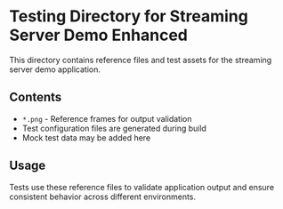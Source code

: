 # Testing Directory for Streaming Server Demo Enhanced

This directory contains reference files and test assets for the streaming server demo application.

## Contents

- `*.png` - Reference frames for output validation
- Test configuration files are generated during build
- Mock test data may be added here

## Usage

Tests use these reference files to validate application output and ensure consistent behavior across different environments.
